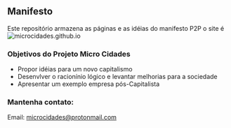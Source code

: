 ## Manifesto

Este repositório armazena as páginas e as idéias do manifesto P2P
o site é ![microcidades.github.io](https://microcidades.github.io)

### Objetivos do Projeto  Micro Cidades
- Propor idéias para um novo capitalismo
- Desenvlver o racionínio lógico e levantar melhorias para a sociedade
- Apresentar um exemplo empresa pós-Capitalista

### Mantenha contato:
Email: microcidades@protonmail.com

